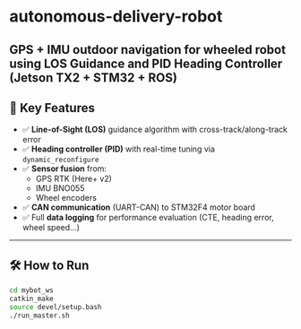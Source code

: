 # autonomous-delivery-robot
GPS + IMU outdoor navigation for wheeled robot using LOS Guidance and PID Heading Controller (Jetson TX2 + STM32 + ROS)
---

## 🧠 Key Features

- ✅ **Line-of-Sight (LOS)** guidance algorithm with cross-track/along-track error
- ✅ **Heading controller (PID)** with real-time tuning via `dynamic_reconfigure`
- ✅ **Sensor fusion** from:
  - GPS RTK (Here+ v2)
  - IMU BNO055
  - Wheel encoders
- ✅ **CAN communication** (UART-CAN) to STM32F4 motor board
- ✅ Full **data logging** for performance evaluation (CTE, heading error, wheel speed...)

---

## 🛠 How to Run

```bash
cd mybot_ws
catkin_make
source devel/setup.bash
./run_master.sh
